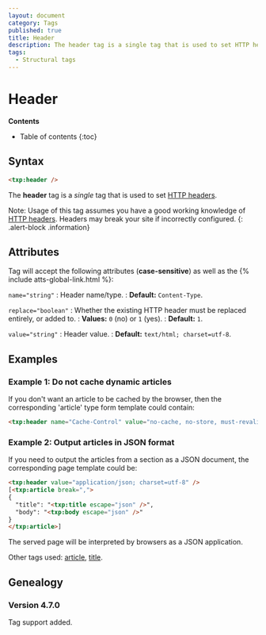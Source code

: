 ```yaml
---
layout: document
category: Tags
published: true
title: Header
description: The header tag is a single tag that is used to set HTTP headers.
tags:
  - Structural tags
---
```


# Header

**Contents**

* Table of contents
{:toc}

## Syntax

~~~ html
<txp:header />
~~~

The **header** tag is a *single* tag that is used to set [HTTP headers](https://developer.mozilla.org/en-US/docs/Web/HTTP/Headers).

Note: Usage of this tag assumes you have a good working knowledge of [HTTP headers](https://developer.mozilla.org/en-US/docs/Web/HTTP/Headers). Headers may break your site if incorrectly configured.
{: .alert-block .information}

## Attributes

Tag will accept the following attributes (**case-sensitive**) as well as the {% include atts-global-link.html %}:

`name="string"`
: Header name/type.
: **Default:** `Content-Type`.

`replace="boolean"`
: Whether the existing HTTP header must be replaced entirely, or added to.
: **Values:** `0` (no) or `1` (yes).
: **Default:** `1`.

`value="string"`
: Header value.
: **Default:** `text/html; charset=utf-8`.

## Examples

### Example 1: Do not cache dynamic articles

If you don't want an article to be cached by the browser, then the corresponding 'article' type form template could contain:

~~~ html
<txp:header name="Cache-Control" value="no-cache, no-store, must-revalidate" />
~~~

### Example 2: Output articles in JSON format

If you need to output the articles from a section as a JSON document, the corresponding page template could be:

~~~ html
<txp:header value="application/json; charset=utf-8" />
[<txp:article break=",">
{
  "title": "<txp:title escape="json" />",
  "body": "<txp:body escape="json" />"
}
</txp:article>]
~~~

The served page will be interpreted by browsers as a JSON application.

Other tags used: [article](/tags/article), [title](/tags/title).

## Genealogy

### Version 4.7.0

Tag support added.
